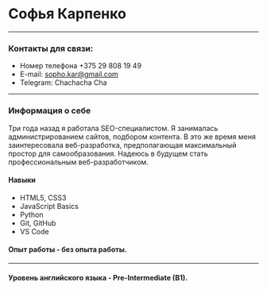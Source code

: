 # Софья Карпенко
*********
### Контакты для связи:
* Номер телефона +375 29 808 19 49
* E-mail: sopho.kar@gmail.com
* Telegram: Chachacha Cha

*********

### Информация о себе

Три года назад я работала SEO-специалистом. Я занималась администрированием сайтов, подбором контента. В это же время меня заинтересовала веб-разработка, предполагающая максимальный простор для самообразования. Надеюсь в будущем стать профессиональным веб-разработчиком.

#### Навыки

* HTML5, CSS3
* JavaScript Basics
* Python 
* Git, GitHub
* VS Code

#### Опыт работы - без опыта работы.
*********
#### Уровень английского языка - Pre-Intermediate (B1).
